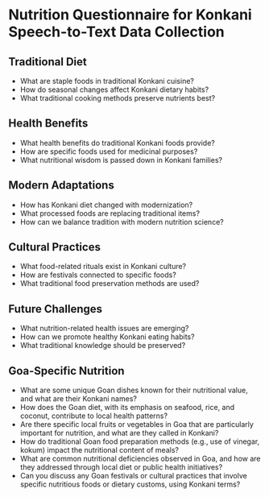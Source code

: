 # Nutrition Questionnaire for Konkani Speech-to-Text Data Collection

## Traditional Diet
- What are staple foods in traditional Konkani cuisine?
- How do seasonal changes affect Konkani dietary habits?
- What traditional cooking methods preserve nutrients best?

## Health Benefits
- What health benefits do traditional Konkani foods provide?
- How are specific foods used for medicinal purposes?
- What nutritional wisdom is passed down in Konkani families?

## Modern Adaptations
- How has Konkani diet changed with modernization?
- What processed foods are replacing traditional items?
- How can we balance tradition with modern nutrition science?

## Cultural Practices
- What food-related rituals exist in Konkani culture?
- How are festivals connected to specific foods?
- What traditional food preservation methods are used?

## Future Challenges
- What nutrition-related health issues are emerging?
- How can we promote healthy Konkani eating habits?
- What traditional knowledge should be preserved?

## Goa-Specific Nutrition
- What are some unique Goan dishes known for their nutritional value, and what are their Konkani names?
- How does the Goan diet, with its emphasis on seafood, rice, and coconut, contribute to local health patterns?
- Are there specific local fruits or vegetables in Goa that are particularly important for nutrition, and what are they called in Konkani?
- How do traditional Goan food preparation methods (e.g., use of vinegar, kokum) impact the nutritional content of meals?
- What are common nutritional deficiencies observed in Goa, and how are they addressed through local diet or public health initiatives?
- Can you discuss any Goan festivals or cultural practices that involve specific nutritious foods or dietary customs, using Konkani terms?

